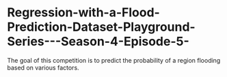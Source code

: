 # Regression-with-a-Flood-Prediction-Dataset-Playground-Series---Season-4-Episode-5-
The goal of this competition is to predict the probability of a region flooding based on various factors.
